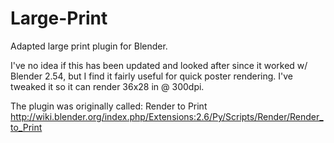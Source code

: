 Large-Print
===========

Adapted large print plugin for Blender.

I've no idea if this has been updated and looked after since it worked w/ Blender 2.54, but I find it fairly useful for quick poster rendering. I've tweaked it so it can render 36x28 in @ 300dpi.

The plugin was originally called: Render to Print http://wiki.blender.org/index.php/Extensions:2.6/Py/Scripts/Render/Render_to_Print

